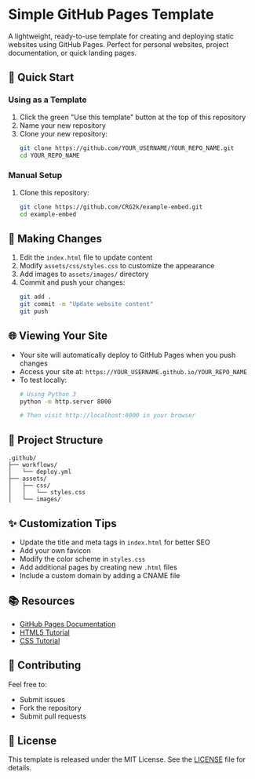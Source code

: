 # Simple GitHub Pages Template

A lightweight, ready-to-use template for creating and deploying static websites using GitHub Pages. Perfect for personal websites, project documentation, or quick landing pages.

## 🚀 Quick Start

### Using as a Template
1. Click the green "Use this template" button at the top of this repository
2. Name your new repository
3. Clone your new repository:
   ```bash
   git clone https://github.com/YOUR_USERNAME/YOUR_REPO_NAME.git
   cd YOUR_REPO_NAME
   ```

### Manual Setup
1. Clone this repository:
   ```bash
   git clone https://github.com/CRG2k/example-embed.git
   cd example-embed
   ```

## 📝 Making Changes

1. Edit the `index.html` file to update content
2. Modify `assets/css/styles.css` to customize the appearance
3. Add images to `assets/images/` directory
4. Commit and push your changes:
   ```bash
   git add .
   git commit -m "Update website content"
   git push
   ```

## 🌐 Viewing Your Site

- Your site will automatically deploy to GitHub Pages when you push changes
- Access your site at: `https://YOUR_USERNAME.github.io/YOUR_REPO_NAME`
- To test locally:
  ```bash
  # Using Python 3
  python -m http.server 8000
  
  # Then visit http://localhost:8000 in your browser
  ```

## 📁 Project Structure 
```
.github/
├── workflows/
│   └── deploy.yml
├── assets/
│   ├── css/
│   │   └── styles.css
│   └── images/
```


## ✨ Customization Tips

- Update the title and meta tags in `index.html` for better SEO
- Add your own favicon
- Modify the color scheme in `styles.css`
- Add additional pages by creating new `.html` files
- Include a custom domain by adding a CNAME file

## 📚 Resources

- [GitHub Pages Documentation](https://docs.github.com/en/pages)
- [HTML5 Tutorial](https://www.w3schools.com/html/)
- [CSS Tutorial](https://www.w3schools.com/css/)

## 🤝 Contributing

Feel free to:
- Submit issues
- Fork the repository
- Submit pull requests

## 📄 License

This template is released under the MIT License. See the [LICENSE](LICENSE) file for details.